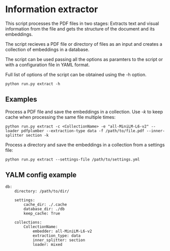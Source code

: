 # Information extractor

This script processes the PDF files in two stages: Extracts text and visual information from the file and gets the structure of the document and its embeddings.

The script recieves a PDF file or directory of files as an input and creates a collection of embeddings in a database.

The script can be used passing all the options as paramters to the script or with a configuration file in YAML format.

Full list of options of the script can be obtained using the -h option.

    python run.py extract -h

## Examples

Process a PDF file and save the embeddings in a collection. Use *-k* to keep cache when processing the same file multiple times:

    python run.py extract -c <CollectionName> -e "all-MiniLM-L6-v2" --loader pdfplumber --extraction-type data -f /path/to/file.pdf --inner-splitter section -k

Process a directory and save the embeddings in a collection from a settings file:

    python run.py extract --settings-file /path/to/settings.yml

## YALM config example

    db:
        directory: /path/to/dir/

        settings:
            cache_dir: ./.cache
            database_dir: ./db
            keep_cache: True

        collections:
            CollectionName:
                embedder: all-MiniLM-L6-v2
                extraction_type: data
                inner_splitter: section
                loader: mixed
